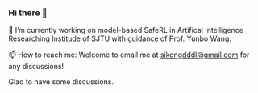 ### Hi there 👋

🔭 I’m currently working on model-based SafeRL in Artifical Intelligence Researching Institude of SJTU with guidance of Prof. Yunbo Wang. 

📫 How to reach me: Welcome to email me at sikongdddl@gmail.com for any discussions!

Glad to have some discussions. 
<!--
**Sikongdddl/Sikongdddl** is a ✨ _special_ ✨ repository because its `README.md` (this file) appears on your GitHub profile.

Here are some ideas to get you started:

- 🔭 I’m currently working on ...
- 🌱 I’m currently learning ...
- 👯 I’m looking to collaborate on ...
- 🤔 I’m looking for help with ...
- 💬 Ask me about ...
- 📫 How to reach me: ...
- 😄 Pronouns: ...
- ⚡ Fun fact: ...
-->
